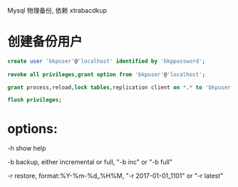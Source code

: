 Mysql 物理备份, 依赖 xtrabacdkup

# 创建备份用户

```sql
create user 'bkpuser'@'localhost' identified by 'bkppassword';
    
revoke all privileges,grant option from 'bkpuser'@'localhost';

grant process,reload,lock tables,replication client on *.* to 'bkpuser'@'localhost';

flush privileges;
```
# options:

-h show help

-b backup, either incremental or full, "-b inc" or "-b full"

-r restore, format:%Y-%m-%d_%H%M, "-r 2017-01-01_1101" or "-r latest"
